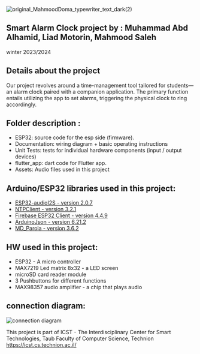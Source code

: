 ![original_MahmoodDoma_typewriter_text_dark(2)](https://github.com/LiadMo/SmartAlarmClock/assets/156796527/c58d8c46-4583-4cee-9b07-e6a074151b91)

## Smart Alarm Clock project by : Muhammad Abd Alhamid,  Liad Motorin,  Mahmood Saleh
  winter 2023/2024 

## Details about the project
  Our project revolves around a time-management tool tailored for students—an alarm clock paired with a companion application. The primary function entails utilizing the app to set alarms, triggering the physical clock to ring accordingly.

## Folder description :
* ESP32: source code for the esp side (firmware).
* Documentation: wiring diagram + basic operating instructions
* Unit Tests: tests for individual hardware components (input / output devices)
* flutter_app: dart code for Flutter app.
* Assets: Audio files used in this project


## Arduino/ESP32 libraries used in this project:
* [ESP32-audioI2S - version 2.0.7](https://github.com/schreibfaul1/ESP32-audioI2S)
* [NTPClient - version 3.2.1](https://github.com/arduino-libraries/NTPClient)
* [Firebase ESP32 Client - version 4.4.9](https://github.com/mobizt/Firebase-ESP32)
* [ArduinoJson - version 6.21.2](https://github.com/bblanchon/ArduinoJson)
* [MD_Parola - version 3.6.2](https://github.com/MajicDesigns/MD_Parola)

## HW used in this project:
* ESP32 - A micro controller
* MAX7219 Led matrix 8x32 - a LED screen
* microSD card reader module
* 3 Pushbuttons for different functions 
* MAX98357 audio amplifier - a chip that plays audio

## connection diagram: 
![connection diagram](https://github.com/LiadMo/SmartAlarmClock/assets/156796527/4e956d82-2daf-461b-b45b-8ebf8df79fa4)


This project is part of ICST - The Interdisciplinary Center for Smart Technologies, Taub Faculty of Computer Science, Technion
https://icst.cs.technion.ac.il/
